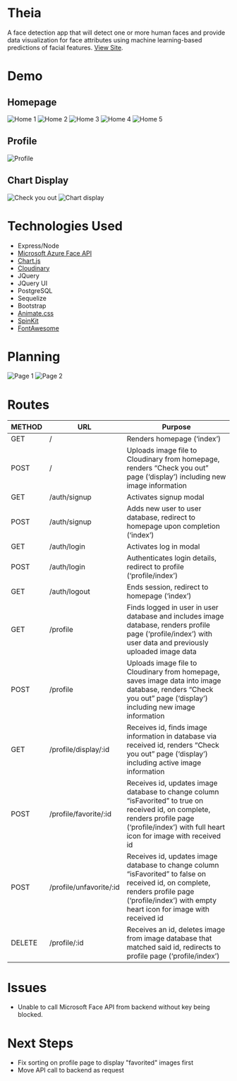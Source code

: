 # Theia
 A face detection app  that will detect one or more human faces and provide data visualization for face attributes using machine learning-based predictions of facial features. [View Site](https://theiafacialrecognition.herokuapp.com/).

# Demo

## Homepage
![Home 1](/public/img/demo/1.png)
![Home 2](/public/img/demo/2.png)
![Home 3](/public/img/demo/3.png)
![Home 4](/public/img/demo/4.png)
![Home 5](/public/img/demo/5.png)

## Profile
![Profile](/public/img/demo/6.png)

## Chart Display
![Check you out](/public/img/demo/7.png)
![Chart display](/public/img/demo/8.png)

# Technologies Used
* Express/Node
* [Microsoft Azure Face API](https://azure.microsoft.com/en-us/services/cognitive-services/face/)
* [Chart.js](http://www.chartjs.org/)
* [Cloudinary](https://cloudinary.com/)
* JQuery
* JQuery UI
* PostgreSQL
* Sequelize
* Bootstrap
* [Animate.css](https://daneden.github.io/animate.css/)
* [SpinKit](http://tobiasahlin.com/spinkit/)
* [FontAwesome](http://fontawesome.io/)

# Planning

![Page 1](/public/img/trello/trello1.png)
![Page 2](/public/img/trello/trello2.png)

# Routes
METHOD | URL | Purpose
--- | --- | ---
GET | / | Renders homepage (‘index’)
POST | / | Uploads image file to Cloudinary from homepage, renders “Check you out” page (‘display’) including new image information
GET | /auth/signup | Activates signup modal
POST | /auth/signup | Adds new user to user database, redirect to homepage upon completion (‘index’)
GET | /auth/login | Activates log in modal
POST | /auth/login | Authenticates login details, redirect to profile (‘profile/index’)
GET | /auth/logout | Ends session, redirect to homepage (‘index’)
GET | /profile | Finds logged in user in user database and includes image database, renders profile page (‘profile/index’) with user data and previously uploaded image data
POST | /profile |Uploads image file to Cloudinary from homepage, saves image data into image database, renders “Check you out” page (‘display’) including new image information
GET | /profile/display/:id | Receives id, finds image information in database via received id, renders “Check you out” page (‘display’) including active image information
POST | /profile/favorite/:id | Receives id, updates image database to change column “isFavorited” to true on received id, on complete, renders profile page (‘profile/index’) with full heart icon for image with received id
POST | /profile/unfavorite/:id | Receives id, updates image database to change column “isFavorited” to false on received id, on complete, renders profile page (‘profile/index’) with empty heart icon for image with received id
DELETE | /profile/:id | Receives an id, deletes image from image database that matched said id, redirects to profile page (‘profile/index’)

# Issues
* Unable to call Microsoft Face API from backend without key being blocked.

# Next Steps
* Fix sorting on profile page to display "favorited" images first
* Move API call to backend as request

